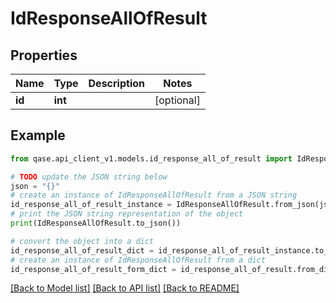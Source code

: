 # IdResponseAllOfResult


## Properties

Name | Type | Description | Notes
------------ | ------------- | ------------- | -------------
**id** | **int** |  | [optional] 

## Example

```python
from qase.api_client_v1.models.id_response_all_of_result import IdResponseAllOfResult

# TODO update the JSON string below
json = "{}"
# create an instance of IdResponseAllOfResult from a JSON string
id_response_all_of_result_instance = IdResponseAllOfResult.from_json(json)
# print the JSON string representation of the object
print(IdResponseAllOfResult.to_json())

# convert the object into a dict
id_response_all_of_result_dict = id_response_all_of_result_instance.to_dict()
# create an instance of IdResponseAllOfResult from a dict
id_response_all_of_result_form_dict = id_response_all_of_result.from_dict(id_response_all_of_result_dict)
```
[[Back to Model list]](../README.md#documentation-for-models) [[Back to API list]](../README.md#documentation-for-api-endpoints) [[Back to README]](../README.md)


